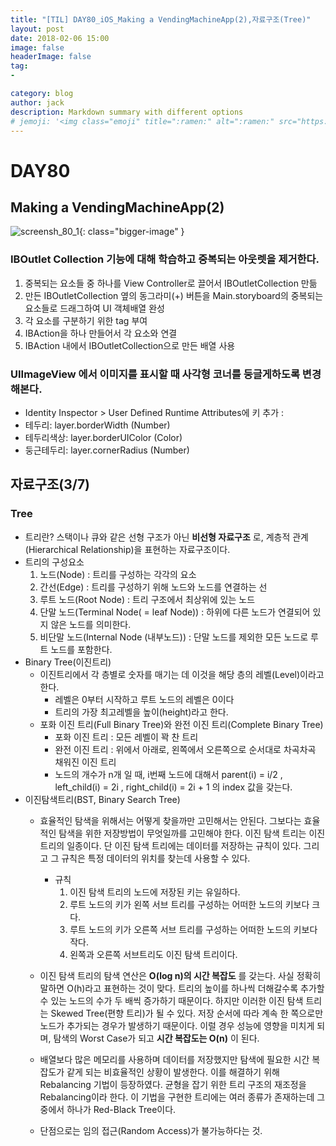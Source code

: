 ```yaml
---
title: "[TIL] DAY80_iOS_Making a VendingMachineApp(2),자료구조(Tree)"
layout: post
date: 2018-02-06 15:00
image: false
headerImage: false
tag:
-

category: blog
author: jack
description: Markdown summary with different options
# jemoji: '<img class="emoji" title=":ramen:" alt=":ramen:" src="https://assets.github.com/images/icons/emoji/unicode/1f35c.png" height="20" width="20" align="absmiddle">'
---
```


# DAY80
## Making a VendingMachineApp(2)

![screensh_80_1](https://github.com/somedd/somedd.github.io/blob/master/_posts/img/80_1.png?raw=true){: class="bigger-image" }

### IBOutlet Collection 기능에 대해 학습하고 중복되는 아웃렛을 제거한다.
  1. 중복되는 요소들 중 하나를 View Controller로 끌어서 IBOutletCollection 만듦
  2. 만든 IBOutletCollection 옆의 동그라미(+) 버튼을 Main.storyboard의 중복되는 요소들로 드래그하여 UI 객체배열 완성
  3. 각 요소를 구분하기 위한 tag 부여
  4. IBAction을 하나 만들어서 각 요소와 연결
  5. IBAction 내에서 IBOutletCollection으로 만든 배열 사용

### UIImageView 에서 이미지를 표시할 때 사각형 코너를 둥글게하도록 변경해본다.
  - Identity Inspector > User Defined Runtime Attributes에 키 추가 :
  - 테두리: layer.borderWidth (Number)
  - 테두리색상: layer.borderUIColor (Color)
  - 둥근테두리: layer.cornerRadius (Number)


## 자료구조(3/7)
### Tree
  - 트리란? 스택이나 큐와 같은 선형 구조가 아닌 **비선형 자료구조** 로, 계층적 관계(Hierarchical Relationship)을 표현하는 자료구조이다.
  - 트리의 구성요소
    1. 노드(Node) : 트리를 구성하는 각각의 요소
    2. 간선(Edge) : 트리를 구성하기 위해 노드와 노드를 연결하는 선
    3. 루트 노드(Root Node) : 트리 구조에서 최상위에 있는 노드
    4. 단말 노드(Terminal Node( = leaf Node)) : 하위에 다른 노드가 연결되어 있지 않은 노드를 의미한다.
    5. 비단말 노드(Internal Node (내부노드)) : 단말 노드를 제외한 모든 노드로 루트 노드를 포함한다.
  - Binary Tree(이진트리)
    - 이진트리에서 각 층별로 숫자를 매기는 데 이것을 해당 층의 레벨(Level)이라고 한다.
      - 레벨은 0부터 시작하고 루트 노드의 레벨은 0이다
      - 트리의 가장 최고레벨을 높이(height)라고 한다.
    - 포화 이진 트리(Full Binary Tree)와 완전 이진 트리(Complete Binary Tree)
      - 포화 이진 트리 : 모든 레벨이 꽉 찬 트리
      - 완전 이진 트리 : 위에서 아래로, 왼쪽에서 오른쪽으로 순서대로 차곡차곡 채워진 이진 트리
      - 노드의 개수가 n개 일 때, i번째 노드에 대해서 parent(i) = i/2 , left_child(i) = 2i , right_child(i) = 2i + 1 의 index 값을 갖는다.
  - 이진탐색트리(BST, Binary Search Tree)
    - 효율적인 탐색을 위해서는 어떻게 찾을까만 고민해서는 안된다. 그보다는 효율적인 탐색을 위한 저장방법이 무엇일까를 고민해야 한다. 이진 탐색 트리는 이진 트리의 일종이다. 단 이진 탐색 트리에는 데이터를 저장하는 규칙이 있다. 그리고 그 규칙은 특정 데이터의 위치를 찾는데 사용할 수 있다.
      - 규칙
        1. 이진 탐색 트리의 노드에 저장된 키는 유일하다.
        2. 루트 노드의 키가 왼쪽 서브 트리를 구성하는 어떠한 노드의 키보다 크다.
        3. 루트 노드의 키가 오른쪽 서브 트리를 구성하는 어떠한 노드의 키보다 작다.
        4. 왼쪽과 오른쪽 서브트리도 이진 탐색 트리이다.

    - 이진 탐색 트리의 탐색 연산은 **O(log n)의 시간 복잡도** 를 갖는다. 사실 정확히 말하면 O(h)라고 표현하는 것이 맞다. 트리의 높이를 하나씩 더해갈수록 추가할 수 있는 노드의 수가 두 배씩 증가하기 때문이다. 하지만 이러한 이진 탐색 트리는 Skewed Tree(편향 트리)가 될 수 있다. 저장 순서에 따라 계속 한 쪽으로만 노드가 추가되는 경우가 발생하기 때문이다. 이럴 경우 성능에 영향을 미치게 되며, 탐색의 Worst Case가 되고 **시간 복잡도는 O(n)** 이 된다.
    - 배열보다 많은 메모리를 사용하며 데이터를 저장했지만 탐색에 필요한 시간 복잡도가 같게 되는 비효율적인 상황이 발생한다. 이를 해결하기 위해 Rebalancing 기법이 등장하였다. 균형을 잡기 위한 트리 구조의 재조정을 Rebalancing이라 한다. 이 기법을 구현한 트리에는 여러 종류가 존재하는데 그 중에서 하나가 Red-Black Tree이다.
    - 단점으로는 임의 접근(Random Access)가 불가능하다는 것.
